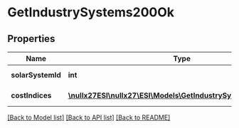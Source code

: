 # GetIndustrySystems200Ok

## Properties
Name | Type | Description | Notes
------------ | ------------- | ------------- | -------------
**solarSystemId** | **int** | solar_system_id integer | 
**costIndices** | [**\nullx27ESI\nullx27\ESI\Models\GetIndustrySystemsCostIndice[]**](GetIndustrySystemsCostIndice.md) | cost_indices array | 

[[Back to Model list]](../README.md#documentation-for-models) [[Back to API list]](../README.md#documentation-for-api-endpoints) [[Back to README]](../README.md)


